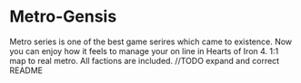 # Metro-Gensis
Metro series is one of the best game serires which came to existence.
Now you can enjoy how it feels to manage your on line in Hearts of Iron 4.
1:1 map to real metro. All factions are included.
//TODO expand and correct README

